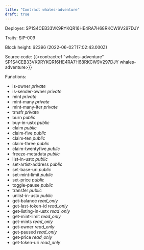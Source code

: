 ```yaml
---
title: "Contract whales-adventure"
draft: true
---
```

Deployer: SP1S4CEB33VK9RYKQR16HE4RA7H68RKCW9V297DJY

Traits:
SIP-009 



Block height: 62396 (2022-06-02T17:02:43.000Z)

Source code: {{<contractref "whales-adventure" SP1S4CEB33VK9RYKQR16HE4RA7H68RKCW9V297DJY whales-adventure>}}

Functions:

* is-owner _private_
* is-sender-owner _private_
* mint _private_
* mint-many _private_
* mint-many-iter _private_
* trnsfr _private_
* burn _public_
* buy-in-ustx _public_
* claim _public_
* claim-five _public_
* claim-ten _public_
* claim-three _public_
* claim-twentyfive _public_
* freeze-metadata _public_
* list-in-ustx _public_
* set-artist-address _public_
* set-base-uri _public_
* set-mint-limit _public_
* set-price _public_
* toggle-pause _public_
* transfer _public_
* unlist-in-ustx _public_
* get-balance _read_only_
* get-last-token-id _read_only_
* get-listing-in-ustx _read_only_
* get-mint-limit _read_only_
* get-mints _read_only_
* get-owner _read_only_
* get-paused _read_only_
* get-price _read_only_
* get-token-uri _read_only_
